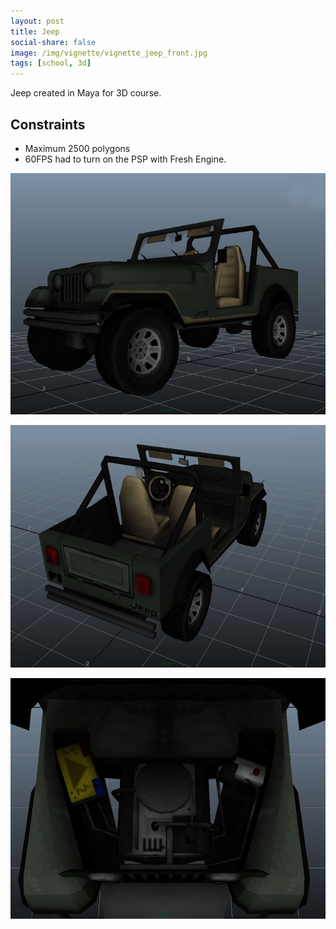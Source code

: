 ```yaml
---
layout: post
title: Jeep
social-share: false
image: /img/vignette/vignette_jeep_front.jpg
tags: [school, 3d]
---
```


Jeep created in Maya for 3D course.

## Constraints
- Maximum 2500 polygons
- 60FPS had to turn on the PSP with Fresh Engine.

![Jeep Front](/img/jeep_front.jpg)

![Jeep Back](/img/jeep_back.jpg)

![Jeep Engine](/img/jeep_engine.jpg)
